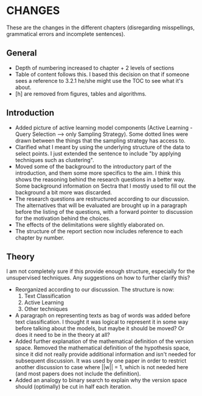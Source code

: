 # CHANGES

These are the changes in the different chapters (disregarding misspellings, grammatical errors and incomplete sentences).

## General

* Depth of numbering increased to chapter + 2 levels of sections
* Table of content follows this. I based this decision on that if someone sees a reference to 3.2.1 he/she might use the TOC to see what it's about.
* [h] are removed from figures, tables and algorithms.

## Introduction

* Added picture of active learning model components (Active Learning - Query Selection --> only Sampling Strategy). Some dotted lines were drawn between the things that the sampling strategy has access to.
* Clarified what I meant by using the underlying structure of the data to select points. I just extended the sentence to include "by applying techniques such as clustering".
* Moved some of the background to the introductory part of the introduction, and them some more specifics to the aim. I think this shows the reasoning behind the research questions in a better way. Some background information on Sectra that I mostly used to fill out the background a bit more was discarded.
* The research questions are restructured according to our discussion. The alternatives that will be evaluated are brought up in a paragraph before the listing of the questions, with a forward pointer to discussion for the motivation behind the choices.
* The effects of the delimitations were slightly elaborated on.
* The structure of the report section now includes reference to each chapter by number.

## Theory

I am not completely sure if this provide enough structure, especially for the unsupervised techniques.
Any suggestions on how to further clarify this?

* Reorganized according to our discussion. The structure is now:
    1. Text Classification
    2. Active Learning
    3. Other techniques
* A paragraph on representing texts as bag of words was added before text classification. I thought it was logical to represent it in some way before talking about the models, but maybe it should be moved? Or does it need to be in the theory at all?
* Added further explanation of the mathematical definition of the version space. Removed the mathematical definition of the hypothesis space, since it did not really provide additional information and isn't needed for subsequent discussion. It was used by one paper in order to restrict another discussion to case where ||w|| = 1, which is not needed here (and most papers does not include the definition).
* Added an analogy to binary search to explain why the version space should (optimally) be cut in half each iteration. 